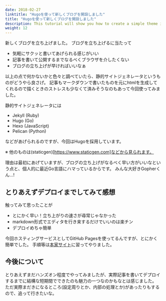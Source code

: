 ```yaml
---
date: 2018-02-27
linktitle: "Hugoを使って新しくブログを開設しました"
title: "Hugoを使って新しくブログを開設しました"
description: This tutorial will show you how to create a simple theme in Hugo.
weight: 12
---
```

 
新しくブログを立ち上げました。
ブログを立ち上げるに当たって

 - 気軽にサクッと書いてあげられる感じがいい
 - 記事を書いて公開するまでなるべくブラウザを介したくない
 - ブログの立ち上げが早ければいいなぁ

以上の点で何かないかと色々と調べていたら、静的サイトジェネレータというものがどうやら良さげ。
記事もマークダウンで書いたものを元にhtmlを生成してくれるので描くときのストレスも少なくて済みそうなのもあって今回使ってみました。

静的サイトジェネレータには
 
 - Jekyll (Ruby)
 - Hugo (Go)
 - Hexo (JavaScript)
 - Pelican (Python)

などがあげられるのですが、今回はHugoを採用しています。

※ 他のものは(staticgen)[https://www.staticgen.com]などから見られます。

理由は最初にあげていますが、ブログの立ち上げがなるべく早い方がいいなという点と、個人的に最近Go言語にハマっているからです。
みんな大好きGopherくん...!

## とりあえずデプロイまでしてみて感想
触ってみて思ったことが

 - とにかく早い！立ち上がりの速さが尋常じゃなかった
 - markdown形式でエディタを行き来するだけでいいのは楽チン
 - デプロイめちゃ簡単

今回ホスティングサービスとしてGitHub Pagesを使ってるんですが、とにかく簡単でした。
手順等は[本家サイト](https://gohugo.io/hosting-and-deployment/hosting-on-github/)に習ってやりました。

## 今後について
とりあえずまだハンズオン程度でやってみましたが、実際記事を書いてデプロイするまでに結構な短期間でできたのも魅力の一つなのかもなとは感じました。
ただ実際まだきになるところ(設定周りとか、内部の処理とか)があったりもするので、追って行きたいな。
